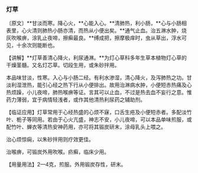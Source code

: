 ### 灯草

〔原文〕**甘淡而寒。降心火，**心能入心。**清肺热，利小肠，**心与小肠相表里，心火清则肺热小肠亦清，而热从小便出矣。**通气止血。治五淋水肿，烧灰吹喉痹，涂乳止夜啼，擦癣最良。**缚成把，擦摩极痒时，虫从草出，浮水可见，十余次则能断也。

【讲解】**灯草善清心降火，利尿通淋。**为灯心草科多年生草本植物灯心草的干燥茎髓。又名灯芯草。切段生用，或朱砂拌用。

本品味甘淡，性寒。入心与小肠二经。有利水渗湿，清心降火，及泻肺热之功。甘淡利湿泄热，能引心经之热下行从小便排出。故用治淋病水肿，小便短赤热痛及心热烦躁，小儿夜啼，肺热喉痹等证。言其可以止血，不过是热去血不妄行之意。惟药力薄弱，宜于病情轻浅者，或作其他清热利尿药之辅助剂。

【临证应用】灯草常用于心经热盛的心烦不寐，口舌生疮及小便短赤者。多配淡竹叶、栀子等同用。若由于心火亢盛，神志不安，小儿夜啼，可以本品单味煎服，或配竹叶、蝉衣等清热安神药用，亦可将其锻炭研末，涂母乳头上喂之。

治心烦惊痫，以朱砂拌用则疗效更佳。

治喉痹，可锻炭外用吹喉。疥癣，临床少用。

【用量用法】2—4克，煎服。外用锻炭存性，研末。
